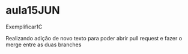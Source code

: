 # aula15JUN
Exemplificar1C

Realizando adição de novo texto para poder abrir pull request e fazer o merge entre as duas branches
